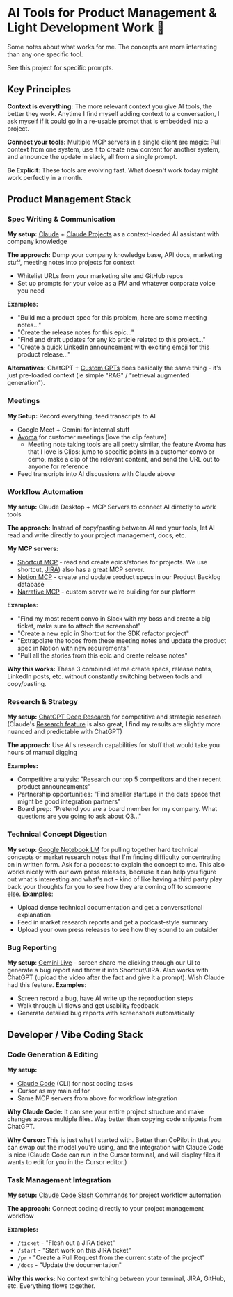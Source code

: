 # AI Tools for Product Management & Light Development Work 🦾

Some notes about what works for me. The concepts are more interesting than any one specific tool.

See this project for specific prompts. 

## Key Principles

**Context is everything:** The more relevant context you give AI tools, the better they work. Anytime I find myself adding context to a conversation, I ask myself if it could go in a re-usable prompt that is embedded into a project. 

**Connect your tools:** Multiple MCP servers in a single client are magic: Pull context from one system, use it to create new content for another system, and announce the update in slack, all from a single prompt. 

**Be Explicit:** These tools are evolving fast. What doesn't work today might work perfectly in a month.

## Product Management Stack

### Spec Writing & Communication
**My setup:** [Claude](https://claude.ai) + [Claude Projects](https://www.anthropic.com/news/projects) as a context-loaded AI assistant with company knowledge

**The approach:** Dump your company knowledge base, API docs, marketing stuff, meeting notes into projects for context
- Whitelist URLs from your marketing site and GitHub repos 
- Set up prompts for your voice as a PM and whatever corporate voice you need

**Examples:**
- "Build me a product spec for this problem, here are some meeting notes..."
- "Create the release notes for this epic..."
- "Find and draft updates for any kb article related to this project..."
- "Create a quick LinkedIn announcement with exciting emoji for this product release..."

**Alternatives:**
ChatGPT + [Custom GPTs](https://openai.com/index/introducing-gpts/) does basically the same thing - it's just pre-loaded context (ie simple "RAG" / "retrieval augmented generation").

### Meetings
**My Setup:** Record everything, feed transcripts to AI
- Google Meet + Gemini for internal stuff
- [Avoma](https://www.avoma.com/) for customer meetings (love the clip feature)
  - Meeting note taking tools are all pretty similar, the feature Avoma has that I love is Clips: jump to specific points in a customer convo or demo, make a clip of the relevant content, and send the URL out to anyone for reference
- Feed transcripts into AI discussions with Claude above

### Workflow Automation
**My setup:** Claude Desktop + MCP Servers to connect AI directly to work tools

**The approach:** Instead of copy/pasting between AI and your tools, let AI read and write directly to your project management, docs, etc.

**My MCP servers:**
- [Shortcut MCP](https://help.shortcut.com/hc/en-us/articles/36443434285844-MCP-Server) - read and create epics/stories for projects. We use shortcut, [JIRA](https://www.atlassian.com/blog/announcements/remote-mcp-server)) also has a great MCP server.
- [Notion MCP](https://developers.notion.com/docs/mcp) - create and update product specs in our Product Backlog database
- [Narrative MCP](https://github.com/narrative-io/data-collaboration-mcp/tree/main) - custom server we're building for our platform

**Examples:**
- "Find my most recent convo in Slack with my boss and create a big ticket, make sure to attach the screenshot"
- "Create a new epic in Shortcut for the SDK refactor project"
- "Extrapolate the todos from these meeting notes and update the product spec in Notion with new requirements"
- "Pull all the stories from this epic and create release notes"

**Why this works:** These 3 combined let me create specs, release notes, LinkedIn posts, etc. without constantly switching between tools and copy/pasting.

### Research & Strategy  
**My setup:** [ChatGPT Deep Research](https://openai.com/index/introducing-deep-research/) for competitive and strategic research (Claude's [Research feature](https://www.anthropic.com/news/research) is also great, I find my results are slightly more nuanced and predictable with ChatGPT)

**The approach:** Use AI's research capabilities for stuff that would take you hours of manual digging

**Examples:**
- Competitive analysis: "Research our top 5 competitors and their recent product announcements"
- Partnership opportunities: "Find smaller startups in the data space that might be good integration partners"
- Board prep: "Pretend you are a board member for my company. What questions are you going to ask about Q3..."

### Technical Concept Digestion
**My setup**: [Google Notebook LM](https://notebooklm.google/) for pulling together hard technical concepts or market research notes that I'm finding difficulty concentrating on in written form. Ask for a podcast to explain the concept to me. This also works nicely with our own press releases, because it can help you figure out what's interesting and what's not - kind of like having a third party play back your thoughts for you to see how they are coming off to someone else.
**Examples**:

- Upload dense technical documentation and get a conversational explanation
- Feed in market research reports and get a podcast-style summary
- Upload your own press releases to see how they sound to an outsider

### Bug Reporting
**My setup**: [Gemini Live](https://gemini.google/overview/gemini-live/) - screen share me clicking through our UI to generate a bug report and throw it into Shortcut/JIRA. Also works with ChatGPT (upload the video after the fact and give it a prompt). Wish Claude had this feature.
**Examples**:

- Screen record a bug, have AI write up the reproduction steps
- Walk through UI flows and get usability feedback
- Generate detailed bug reports with screenshots automatically

## Developer / Vibe Coding Stack

### Code Generation & Editing
**My setup:** 
- [Claude Code](https://docs.anthropic.com/en/docs/claude-code) (CLI) for nost coding tasks
- Cursor as my main editor
- Same MCP servers from above for workflow integration

**Why Claude Code:** It can see your entire project structure and make changes across multiple files. Way better than copying code snippets from ChatGPT.

**Why Cursor:** This is just what I started with. Better than CoPilot in that you can swap out the model you're using, and the integration with Claude Code is nice (Claude Code can run in the Cursor terminal, and will display files it wants to edit for you in the Cursor editor.) 

### Task Management Integration
**My setup:** [Claude Code Slash Commands](https://docs.anthropic.com/en/docs/claude-code/slash-commands) for project workflow automation

**The approach:** Connect coding directly to your project management workflow

**Examples:**
- `/ticket` - "Flesh out a JIRA ticket"
- `/start` - "Start work on this JIRA ticket" 
- `/pr` - "Create a Pull Request from the current state of the project"
- `/docs` - "Update the documentation"

**Why this works:** No context switching between your terminal, JIRA, GitHub, etc. Everything flows together.

